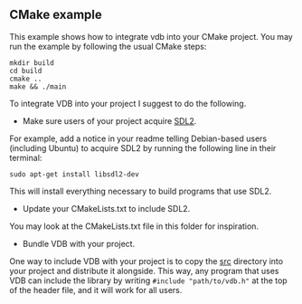 ## CMake example

This example shows how to integrate vdb into your CMake project. You may run the example by following the usual CMake steps:

```
mkdir build
cd build
cmake ..
make && ./main
```

To integrate VDB into your project I suggest to do the following.

* Make sure users of your project acquire [SDL2](https://www.libsdl.org/).

For example, add a notice in your readme telling Debian-based users (including Ubuntu) to acquire SDL2 by running the following line in their terminal:

```
sudo apt-get install libsdl2-dev
```

This will install everything necessary to build programs that use SDL2.

* Update your CMakeLists.txt to include SDL2.

You may look at the CMakeLists.txt file in this folder for inspiration.

* Bundle VDB with your project.

One way to include VDB with your project is to copy the [src](../src) directory into your project and distribute it alongside. This way, any program that uses VDB can include the library by writing ```#include "path/to/vdb.h"``` at the top of the header file, and it will work for all users.
